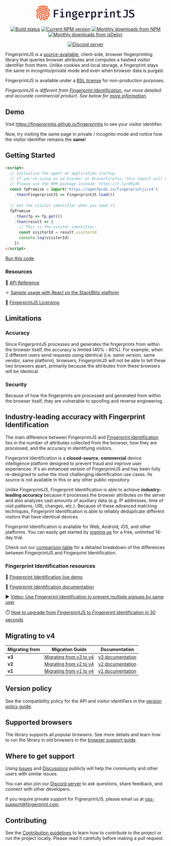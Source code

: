 <p align="center">
  <a href="https://fingerprint.com">
    <picture>
      <source media="(prefers-color-scheme: dark)" srcset="resources/logo_light.svg" />
      <source media="(prefers-color-scheme: light)" srcset="resources/logo_dark.svg" />
      <img src="resources/logo_dark.svg" alt="FingerprintJS logo" width="312px" />
    </picture>
  </a>
</p>
<p align="center">
  <a href="https://github.com/fingerprintjs/fingerprintjs/actions/workflows/test.yml"><img src="https://github.com/fingerprintjs/fingerprintjs/actions/workflows/test.yml/badge.svg?branch=v2" alt="Build status"></a>
  <a href="https://www.npmjs.com/package/@fingerprintjs/fingerprintjs"><img src="https://img.shields.io/npm/v/@fingerprintjs/fingerprintjs.svg" alt="Current NPM version"></a>
  <a href="https://www.npmjs.com/package/@fingerprintjs/fingerprintjs"><img src="https://img.shields.io/npm/dm/@fingerprintjs/fingerprintjs.svg" alt="Monthly downloads from NPM"></a>
  <a href="https://www.jsdelivr.com/package/npm/@fingerprintjs/fingerprintjs"><img src="https://img.shields.io/jsdelivr/npm/hm/@fingerprintjs/fingerprintjs.svg" alt="Monthly downloads from jsDelivr"></a>
</p>
<p align="center">
  <a href="https://discord.gg/39EpE2neBg">
    <img src="https://img.shields.io/discord/852099967190433792?style=for-the-badge&label=Discord&logo=Discord&logoColor=white&color=5865F2" alt="Discord server">
  </a>
</p>

FingerprintJS is a [source-available](docs/licensing.md), client-side, browser fingerprinting library that queries browser attributes and computes a hashed visitor identifier from them. Unlike cookies and local storage, a fingerprint stays the same in incognito/private mode and even when browser data is purged.

FingerprintJS is available under a [BSL license](docs/licensing.md) for non-production purposes.

_FingerprintJS is different from [Fingerprint Identification](https://dev.fingerprint.com/docs/introduction#fingerprint-identification-vs-fingerprintjs), our more detailed and accurate commercial product. See below for [more information](#995-accuracy-with-fingerprint-identification)._

## Demo

Visit https://fingerprintjs.github.io/fingerprintjs to see your visitor identifier.

Now, try visiting the same page in private / incognito mode and notice how the visitor identifier remains the **same**!

## Getting Started

```html
<script>
  // Initialize the agent at application startup.
  // If you're using an ad blocker or Brave/Firefox, this import will not work.
  // Please use the NPM package instead: https://t.ly/ORyXk
  const fpPromise = import('https://openfpcdn.io/fingerprintjs/v4')
    .then(FingerprintJS => FingerprintJS.load())

  // Get the visitor identifier when you need it.
  fpPromise
    .then(fp => fp.get())
    .then(result => {
      // This is the visitor identifier:
      const visitorId = result.visitorId
      console.log(visitorId)
    })
</script>
```

[Run this code](https://stackblitz.com/edit/fpjs-4-cdn?file=index.html&devtoolsheight=100)

### Resources

📕 [API Reference](docs/api.md)

⚛️ [Sample usage with React on the StackBlitz platform](https://stackblitz.com/edit/fingerprintjs-react-demo)

🔑 [FingerprintJS Licensing](docs/licensing.md)

## Limitations

### Accuracy
Since FingerprintJS processes and generates the fingerprints from within the browser itself, the accuracy is limited (40% - 60%). For example, when 2 different users send requests using identical (i.e. same version, same vendor, same platform), browsers, FingerprintJS will not be able to tell these two browsers apart, primarily because the attributes from these browsers will be identical.

### Security
Because of how the fingerprints are processed and generated from within the browser itself, they are vulnerable to spoofing and reverse engineering.

## Industry-leading accuracy with Fingerprint Identification

The main difference between FingerprintJS and [Fingerprint Identification](https://dev.fingerprint.com/docs/introduction) lies in the number of attributes collected from the browser, how they are processed, and the accuracy in identifying visitors.

Fingerprint Identification is a **closed-source**, **commercial** device intelligence platform designed to prevent fraud and improve user experiences. It's an enhanced version of FingerprintJS and has been fully re-designed to solve the most challenging identification use cases. Its source is not available in this or any other public repository.

Unlike FingerprintJS, Fingerprint Identification is able to achieve **industry-leading accuracy** because it processes the browser attributes on the server and also analyzes vast amounts of auxiliary data (e.g. IP addresses, time of visit patterns, URL changes, etc.). Because of these advanced matching techniques, Fingerprint Identification is able to reliably deduplicate different visitors that have identical devices.

Fingerprint Identification is available for Web, Android, iOS, and other platforms. You can easily get started by [signing up](https://dashboard.fingerprint.com/signup) for a free, unlimited 14-day trial.

Check out our [comparison table](docs/comparison.md) for a detailed breakdown of the differences between FingerprintJS and Fingerprint Identification.

### Fingerprint Identification resources

🍿 [Fingerprint Identification live demo](https://demo.fingerprint.com/playground)

📕 [Fingerprint Identification documentation](https://dev.fingerprint.com)

▶️ [Video: Use Fingerprint Identification to prevent multiple signups by same user](https://www.youtube.com/watch?v=jWX9P5_jZn8)

⏱️ [How to upgrade from FingerprintJS to Fingerprint Identification in 30 seconds](https://dev.fingerprint.com/docs/migrating-from-fingerprintjs-to-fingerprint-pro#migrating-from-fingerprintjs-v4-source-available-to-pro)

## Migrating to v4

| Migrating from | Migration Guide | Documentation |
|----------|-----------|-----------|
| **v3** | [Migrating from v3 to v4](docs/migration/v3_v4.md) | [v3 documentation](https://github.com/fingerprintjs/fingerprintjs/tree/v3) |
| **v2** | [Migrating from v2 to v4](docs/migration/v2_v4.md) | [v2 documentation](https://github.com/fingerprintjs/fingerprintjs/tree/v2) |
| **v1** | [Migrating from v1 to v4](docs/migration/v1_v4.md) | [v1 documentation](https://github.com/fingerprintjs/fingerprintjs/tree/1.8.6) |

## Version policy

See the compatibility policy for the API and visitor identifiers in the [version policy guide](docs/version_policy.md).

## Supported browsers

The library supports all popular browsers. See more details and learn how to run the library in old browsers in the [browser support guide](docs/browser_support.md).

## Where to get support

Using [Issues](https://github.com/fingerprintjs/fingerprintjs/issues) and [Discussions](https://github.com/fingerprintjs/fingerprintjs/discussions) publicly will help the community and other users with similar issues.

You can also join our [Discord server](https://discord.gg/ad6R2ttHVX) to ask questions, share feedback, and connect with other developers.

If you require private support for FignerprintJS, please email us at [oss-support@fingerprint.com](mailto:oss-support@fingerprint.com).

## Contributing

See the [Contribution guidelines](contributing.md) to learn how to contribute to the project or run the project locally.
Please read it carefully before making a pull request.
